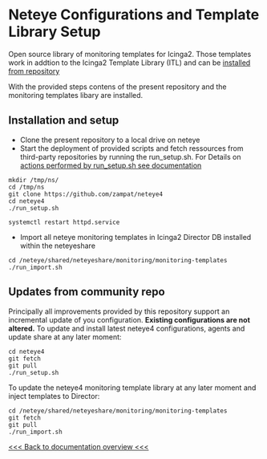 # Neteye Configurations and Template Library Setup

Open source library of monitoring templates for Icinga2. Those templates work in addtion to the Icinga2 Template Library (ITL) and can be [installed from repository](https://github.com/zampat/icinga2-monitoring-templates)

With the provided steps contens of the present repository and the monitoring templates libary are installed.

## Installation and setup

- Clone the present repository to a local drive on neteye
- Start the deployment of provided scripts and fetch ressources from third-party repositories by running the run_setup.sh.
  For Details on [actions performed by run_setup.sh see documentation](../scripts/)
```
mkdir /tmp/ns/
cd /tmp/ns
git clone https://github.com/zampat/neteye4
cd neteye4
./run_setup.sh

systemctl restart httpd.service
```
- Import all neteye monitoring templates in Icinga2 Director DB installed within the neteyeshare   
```
cd /neteye/shared/neteyeshare/monitoring/monitoring-templates
./run_import.sh
```

## Updates from community repo

Principally all improvements provided by this repository support an incremental update of you configuration. __Existing configurations are not altered.__
To update and install latest neteye4 configurations, agents and update share at any later moment:
```
cd neteye4
git fetch
git pull
./run_setup.sh
```
To update the neteye4 monitoring template library at any later moment and inject templates to Director:
```
cd /neteye/shared/neteyeshare/monitoring/monitoring-templates
git fetch
git pull
./run_import.sh
```

[<<< Back to documentation overview <<<](./README.md)
